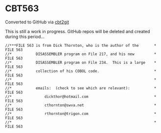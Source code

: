 # CBT563
Converted to GitHub via [cbt2git](https://github.com/wizardofzos/cbt2git)

This is still a work in progress. GitHub repos will be deleted and created during this period...

```
//***FILE 563 is from Dick Thornton, who is the author of the       *   FILE 563
//*           DISASSEMBLER program on File 217, and his new         *   FILE 563
//*           DISASSEMBLER program on File 234.  This is a large    *   FILE 563
//*           collection of his COBOL code.                         *   FILE 563
//*                                                                 *   FILE 563
//*           emails:  (check to see which are relevant):           *   FILE 563
//*               dickthor@hotmail.com                              *   FILE 563
//*               cthornton@swva.net                                *   FILE 563
//*               rthornton@trigon.com                              *   FILE 563
//*                                                                 *   FILE 563
```
